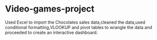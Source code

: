 # Video-games-project
Used Excel to import the Chocolates sales data,cleaned the data,used conditional formatting,VLOOKUP and pivot tables to wrangle the data and proceeded to create an interactive dashboard.
